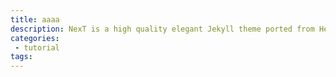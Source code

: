 ```yaml
---
title: aaaa
description: NexT is a high quality elegant Jekyll theme ported from Hexo Next. It is crafted from scratch, with love.
categories:
 - tutorial
tags:
---
```

